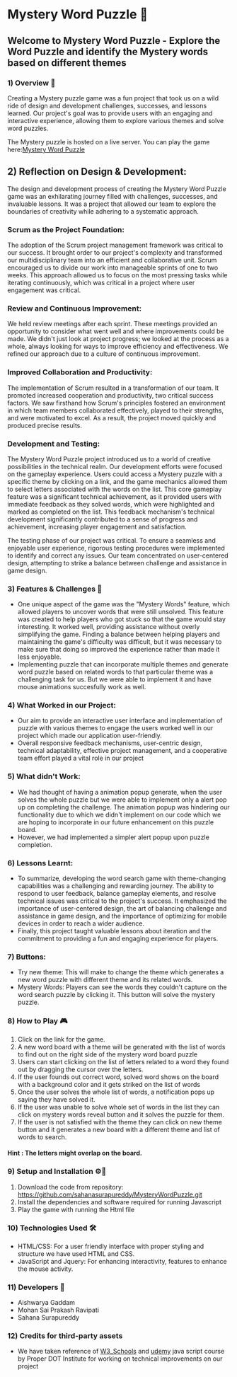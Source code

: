 # Mystery Word Puzzle :mag_right:

## Welcome to Mystery Word Puzzle -  Explore the Word Puzzle and identify the Mystery words based on different themes

### 1) Overview 📖
Creating a Mystery puzzle game was a fun project that took us on a wild ride of design and development challenges, successes, and lessons learned. Our project's goal was to provide users with an engaging and interactive experience, allowing them to explore various themes and solve word puzzles.

The Mystery puzzle is hosted on a live server. You can play the game here:[Mystery Word Puzzle](https://sahanasurapureddy.github.io/MysteryWordPuzzle/)

## 2) Reflection on Design & Development:
The design and development process of creating the Mystery Word Puzzle game was an exhilarating journey filled with challenges, successes, and invaluable lessons. It was a project that allowed our team to explore the boundaries of creativity while adhering to a systematic approach.

### Scrum as the Project Foundation: 
The adoption of the Scrum project management framework was critical to our success. It brought order to our project's complexity and transformed our multidisciplinary team into an efficient and collaborative unit. Scrum encouraged us to divide our work into manageable sprints of one to two weeks. This approach allowed us to focus on the most pressing tasks while iterating continuously, which was critical in a project where user engagement was critical.

### Review and Continuous Improvement:
We held review meetings after each sprint. These meetings provided an opportunity to consider what went well and where improvements could be made. We didn't just look at project progress; we looked at the process as a whole, always looking for ways to improve efficiency and effectiveness. We refined our approach due to a culture of continuous improvement.

### Improved Collaboration and Productivity: 
The implementation of Scrum resulted in a transformation of our team. It promoted increased cooperation and productivity, two critical success factors. We saw firsthand how Scrum's principles fostered an environment in which team members collaborated effectively, played to their strengths, and were motivated to excel. As a result, the project moved quickly and produced precise results.

### Development and Testing:
The Mystery Word Puzzle project introduced us to a world of creative possibilities in the technical realm. Our development efforts were focused on the gameplay experience. Users could access a Mystery puzzle with a specific theme by clicking on a link, and the game mechanics allowed them to select letters associated with the words on the list. This core gameplay feature was a significant technical achievement, as it provided users with immediate feedback as they solved words, which were highlighted and marked as completed on the list. This feedback mechanism's technical development significantly contributed to a sense of progress and achievement, increasing player engagement and satisfaction.

The testing phase of our project was critical. To ensure a seamless and enjoyable user experience, rigorous testing procedures were implemented to identify and correct any issues. Our team concentrated on user-centered design, attempting to strike a balance between challenge and assistance in game design.

### 3) Features & Challenges 💾
* One unique aspect of the game was the "Mystery Words" feature, which allowed players to uncover words that were still unsolved. This feature was created to help players who got stuck so that the game would stay interesting. It worked well, providing assistance without overly simplifying the game. Finding a balance between helping players and maintaining the game's difficulty was difficult, but it was necessary to make sure that doing so improved the experience rather than made it less enjoyable.
* Implementing puzzle that can incorporate multiple themes and generate word puzzle based on related words to that particular theme was a challenging task for us. But we were able to implement it and have mouse animations succesfully work as well.


### 4) What Worked in our Project:
* Our aim to provide an interactive user interface and implementation of puzzle with various themes to engage the users worked well in our project which made our application user-friendly.
* Overall responsive feedback mechanisms, user-centric design, technical adaptability, effective project management, and a cooperative team effort played a vital role in our project

### 5) What didn't Work:
* We had thought of having a animation popup generate, when the user solves the whole puzzle but we were able to implement only a alert pop up on completing the challenge. The animation popup was hindering our functionality due to which we didn't implement on our code which we are hoping to incorporate in our future enhancement on this puzzle board.
* However, we had implemented a simpler alert popup upon puzzle completion. 

### 6) Lessons Learnt:
* To summarize, developing the word search game with theme-changing capabilities was a challenging and rewarding journey. The ability to respond to user feedback, balance gameplay elements, and resolve technical issues was critical to the project's success. It emphasized the importance of user-centered design, the art of balancing challenge and assistance in game design, and the importance of optimizing for mobile devices in order to reach a wider audience.
*  Finally, this project taught valuable lessons about iteration and the commitment to providing a fun and engaging experience for players.

### 7) Buttons:
* Try new theme: This will make to change the theme which generates a new word puzzle with different theme and its related words.
* Mystery Words: Players can see the words they couldn't capture on the word search puzzle by clicking it. This button will solve the mystery puzzle.

### 8) How to Play 🎮
1) Click on the link for the game.
2) A new word board with a theme will be generated with the list of words to find out on the right side of the mystery word board puzzle
3) Users can start clicking on the list of letters related to a word they found out by dragging the cursor over the letters.
4) If the user founds out correct word, solved word shows on the board with a background color and it gets striked on the list of words
5) Once the user solves the whole list of words, a notification pops up saying they have solved it.
6) If the user was unable to solve whole set of words in the list they can click on mystery words reveal button and it solves the puzzle for them.
7) If the user is not satisfied with the theme they can click on new theme button and it generates a new board with a different theme and list of words to search.

#### Hint : The letters might overlap on the board.

### 9) Setup and Installation ⚙️📄
1. Download the code from repository: https://github.com/sahanasurapureddy/MysteryWordPuzzle.git
2. Install the dependencies and software required for running Javascript
3. Play the game with running the Html file 

### 10) Technologies Used 🛠

* HTML/CSS: For a user friendly interface with proper styling and structure we have used HTML and CSS.
* JavaScript and Jquery: For enhancing interactivity, features to enhance the mouse activity.

### 11) Developers 🤝
* Aishwarya Gaddam
* Mohan Sai Prakash Ravipati
* Sahana Surapureddy

### 12) Credits for third-party assets

* We have taken reference of [W3_Schools](https://www.w3schools.com/) and [udemy](https://www.udemy.com/) java script course by Proper DOT Institute for working on technical improvements on our project
  

